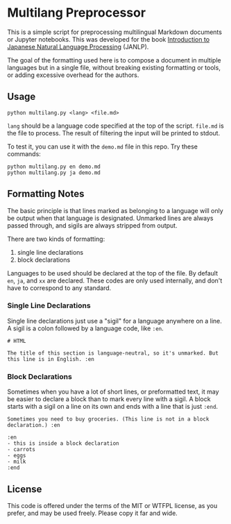 # Multilang Preprocessor

This is a simple script for preprocessing multilingual Markdown documents or Jupyter notebooks. This was developed for the book [Introduction to Japanese Natural Language Processing](https://www.japanesenlp.com/) (JANLP). 

The goal of the formatting used here is to compose a document in multiple languages but in a single file, without breaking existing formatting or tools, or adding excessive overhead for the authors.  

## Usage

```
python multilang.py <lang> <file.md>
```

`lang` should be a language code specified at the top of the script. `file.md` is the file to process. The result of filtering the input will be printed to stdout.

To test it, you can use it with the `demo.md` file in this repo. Try these commands:

```
python multilang.py en demo.md
python multilang.py ja demo.md
```

## Formatting Notes

The basic principle is that lines marked as belonging to a language will only be output when that language is designated. Unmarked lines are always passed through, and sigils are always stripped from output.

There are two kinds of formatting:

1. single line declarations
2. block declarations

Languages to be used should be declared at the top of the file. By default `en`, `ja`, and `xx` are declared. These codes are only used internally, and don't have to correspond to any standard.

### Single Line Declarations

Single line declarations just use a "sigil" for a language anywhere on a line. A sigil is a colon followed by a language code, like `:en`. 

```
# HTML

The title of this section is language-neutral, so it's unmarked. But this line is in English. :en
```

### Block Declarations

Sometimes when you have a lot of short lines, or preformatted text, it may be easier to declare a block than to mark every line with a sigil. A block starts with a sigil on a line on its own and ends with a line that is just `:end`. 

```
Sometimes you need to buy groceries. (This line is not in a block declaration.) :en

:en
- this is inside a block declaration
- carrots
- eggs
- milk
:end
```

## License

This code is offered under the terms of the MIT or WTFPL license, as you prefer, and may be used freely. Please copy it far and wide.
